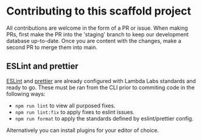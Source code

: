 # Contributing to this scaffold project

All contributions are welcome in the form of a PR or issue.  When making PRs, first make the PR into the 'staging' branch to keep our development database up-to-date.  Once you are content with the changes, make a second PR to merge them into main.

## ESLint and prettier

[ESLint](https://eslint.org/) and [prettier](https://prettier.io/) are already
configured with Lambda Labs standards and ready to go. These must be ran from
the CLI prior to commiting code in the following ways:

- `npm run lint` to view all purposed fixes.
- `npm run lint:fix` to apply fixes to eslint issues.
- `npm run format` to apply the standards defined by eslint/prettier config.

Alternatively you can install plugins for your editor of choice.
